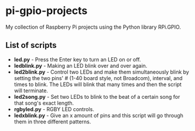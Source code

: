 # pi-gpio-projects
My collection of Raspberry Pi projects using the Python library RPi.GPIO.

## List of scripts
- **led.py** - Press the Enter key to turn an LED on or off.
- **ledblink.py** - Making an LED blink over and over again.
- **led2blink.py** - Control two LEDs and make them simultaneously blink by setting the two pins' # (1-40 board style, not Broadcom), interval, and times to blink. The LEDs will blink that many times and then the script will terminate.
- **led2song.py** - Set two LEDs to blink to the beat of a certain song for that song's exact length.
- **rgbyled.py** - RGBY LED controls.
- **ledxblink.py** - Give an x amount of pins and this script will go through them in three different patterns.
